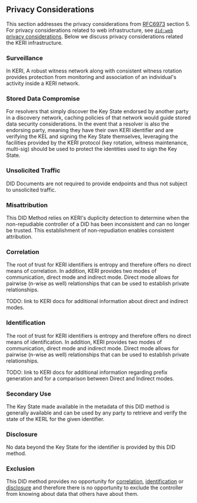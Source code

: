 ## Privacy Considerations
This section addresses the privacy considerations from [RFC6973](https://datatracker.ietf.org/doc/html/rfc6973) section 5.
For privacy considerations related to web infrastructure, see [`did:web` privacy considerations](https://w3c-ccg.github.io/did-method-web/#security-and-privacy-considerations).
Below we discuss privacy considerations related the KERI infrastructure.

### Surveillance
In KERI, A robust witness network along with consistent witness rotation provides protection from monitoring and association of
an individual's activity inside a KERI network.

### Stored Data Compromise

For resolvers that simply discover the Key State endorsed by another party in a discovery network, caching policies
of that network would guide stored data security considerations.  In the event that a resolver is also the endorsing party,
meaning they have their own KERI identifier and are verifying the KEL and signing the Key State themselves, leveraging the
facilities provided by the KERI protocol (key rotation, witness maintenance, multi-sig) should be used to protect the identities
used to sign the Key State.

### Unsolicited Traffic

DID Documents are not required to provide endpoints and thus not subject to unsolicited traffic.

### Misattribution

This DID Method relies on KERI's duplicity detection to determine when the non-repudiable controller of a DID
has been inconsistent and can no longer be trusted.  This establishment of non-repudiation enables consistent attribution.

### Correlation

The root of trust for KERI identifiers is entropy and therefore offers no direct means of correlation.  In addition, KERI provides
two modes of communication, direct mode and indirect mode.  Direct mode allows for pairwise (n-wise as well) relationships that
can be used to establish private relationships.

TODO: link to KERI docs for additional information about direct and indirect modes.

### Identification

The root of trust for KERI identifiers is entropy and therefore offers no direct means of identification.  In addition, KERI provides
two modes of communication, direct mode and indirect mode.  Direct mode allows for pairwise (n-wise as well) relationships that
can be used to establish private relationships.

TODO: link to KERI docs for additional information regarding prefix generation and for a comparison between Direct and Indirect modes.

### Secondary Use

The Key State made available in the metadata of this DID method is generally available and can be used by any party
to retrieve and verify the state of the KERL for the given identifier.

### Disclosure

No data beyond the Key State for the identifier is provided by this DID method.

### Exclusion

This DID method provides no opportunity for [correlation](#correlation), [identification](#identification) or
[disclosure](#disclosure) and therefore there is no opportunity to exclude the controller from knowing about data that others have
about them.